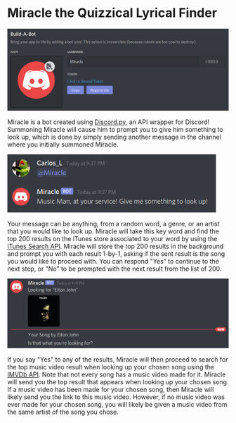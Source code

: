 # Miracle the Quizzical Lyrical Finder 

![Miracle's Picture](/images/MiraclePicture.png)

Miracle is a bot created using [Discord.py](https://discordpy.readthedocs.io/en/latest/), an API wrapper for Discord! Summoning Miracle will cause him to prompt you to give him something to look up, which is done by simply sending another message in the channel where you initially summoned Miracle.

![Miracle Summoned](/images/MiracleSummoned.png)

Your message can be anything, from a random word, a genre, or an artist that you would like to look up. Miracle will take this key word and find the top 200 results on the iTunes store associated to your word by using the [iTunes Search API](https://affiliate.itunes.apple.com/resources/documentation/itunes-store-web-service-search-api/). Miracle will store the top 200 results in the background and prompt you with each result 1-by-1, asking if the sent result is the song you would like to proceed with. You can respond "Yes" to continue to the next step, or "No" to be prompted with the next result from the list of 200.   

![Miracle Prompting With iTunes Result](/images/iTunesPrompt.png)

If you say "Yes" to any of the results, Miracle will then proceed to search for the top music video result when looking up your chosen song using the [IMVDb API](https://imvdb.com/developers/api). Note that not every song has a music video made for it. Miracle will send you the top result that appears when looking up your chosen song. If a music video has been made for your chosen song, then Miracle will likely send you the link to this music video. However, if no music video was ever made for your chosen song, you will likely be given a music video from the same artist of the song you chose. 


